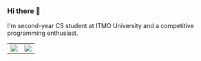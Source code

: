 ### Hi there 👋

I'm second-year CS student at ITMO University and a competitive programming enthusiast.

<!-- Stats section -->
<div class="stats">
  <table cellpadding="0" cellspacing="0">
    <tr>
      <td>
        <img src="https://github-readme-stats.vercel.app/api?username=Covariance&show_icons=true&count_private=true&hide=stars&hide_border=true&text_color=000">
      </td>
      <td>
        <img src="https://github-readme-stats.vercel.app/api/top-langs/?username=Covariance&langs_count=6&hide=TeX&hide_border=true&text_color=000">
      </td>
    </tr>
  </table>
</div>
